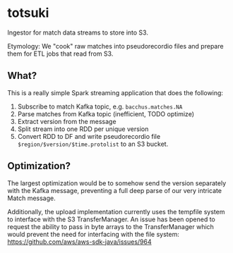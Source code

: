 # totsuki

Ingestor for match data streams to store into S3.

Etymology: We "cook" raw matches into pseudorecordio files and prepare them for ETL jobs that read from S3.

## What?

This is a really simple Spark streaming application that does the following:

1. Subscribe to match Kafka topic, e.g. `bacchus.matches.NA`
2. Parse matches from Kafka topic (inefficient, TODO optimize)
3. Extract version from the message
4. Split stream into one RDD per unique version
5. Convert RDD to DF and write pseudorecordio file `$region/$version/$time.protolist` to an S3 bucket.

## Optimization?

The largest optimization would be to somehow send the version separately with the Kafka message, preventing a full deep parse of our very intricate Match message.

Additionally, the upload implementation currently uses the tempfile system to interface with the S3 TransferManager.
An issue has been opened to request the ability to pass in  byte arrays to the TransferManager which would prevent the need for interfacing with the file system: https://github.com/aws/aws-sdk-java/issues/964
